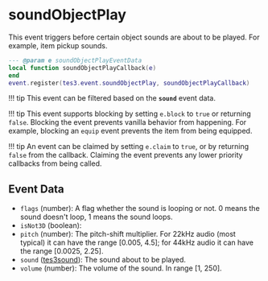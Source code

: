 <!---
	This file is autogenerated. Do not edit this file manually. Your changes will be ignored.
	More information: https://github.com/MWSE/MWSE/tree/master/docs
-->

# soundObjectPlay
<div class="search_terms" style="display: none">soundobjectplay</div>

This event triggers before certain object sounds are about to be played. For example, item pickup sounds.

```lua
--- @param e soundObjectPlayEventData
local function soundObjectPlayCallback(e)
end
event.register(tes3.event.soundObjectPlay, soundObjectPlayCallback)
```

!!! tip
	This event can be filtered based on the **`sound`** event data.

!!! tip
	This event supports blocking by setting `e.block` to `true` or returning `false`. Blocking the event prevents vanilla behavior from happening. For example, blocking an `equip` event prevents the item from being equipped.

!!! tip
	An event can be claimed by setting `e.claim` to `true`, or by returning `false` from the callback. Claiming the event prevents any lower priority callbacks from being called.

## Event Data

* `flags` (number): A flag whether the sound is looping or not. 0 means the sound doesn't loop, 1 means the sound loops.
* `isNot3D` (boolean): 
* `pitch` (number): The pitch-shift multiplier. For 22kHz audio (most typical) it can have the range [0.005, 4.5]; for 44kHz audio it can have the range [0.0025, 2.25].
* `sound` ([tes3sound](../../types/tes3sound)): The sound about to be played.
* `volume` (number): The volume of the sound. In range [1, 250].

